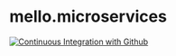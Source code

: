 # mello.microservices

[![Continuous Integration with Github](https://github.com/BielMMello/mello.microservices/actions/workflows/docker-publish.yml/badge.svg)](https://github.com/BielMMello/mello.microservices/actions/workflows/docker-publish.yml)
